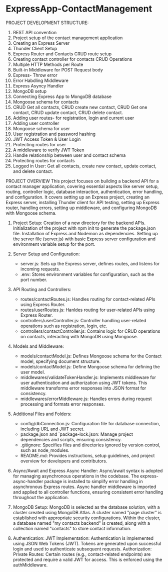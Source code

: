 # ExpressApp-ContactManagement
PROJECT DEVELOPMENT STRUCTURE:
1. REST API convention
2. Project setup of the contact management application
3. Creating an Express Server
4. Thunder Client Setup
5. Express Router and Contacts CRUD route setup
6. Creating contact controller for contacts CRUD Operations
7. Multiple HTTP Methods per Route
8. Built-in Middleware for POST Request body
9. Express- Throw error
10. Error Habdling Middleware
11. Express Asyncy Handler
12. MongoDB setup
13. Connecting Express App to MongoDB database
14. Mongoose schema for contacts
15. CRUD Get all contacts, CRUD create new contact, CRUD Get one contact, CRUD update contact, CRUD delete contact.
16. Adding user routes- for registration, login and current user
17. Adding user controller 
18. Mongoose schema for user
19. User registration and password hashing
20. JWT Access Token & User Login
21. Protecting routes for user
22. A middleware to verify JWT Token 
23. Handle relationship between user and contact schema
24. Protecting routes for contacts
25. Logged in User: Get all contacts, create new contact, update contact, and delete contact.

PROJECT OVERVIEW
This project focuses on building a backend API for a contact manager application, covering essential aspects like server setup, routing, controller logic, database interaction, authentication, error handling, and configuration. It covers setting up an Express project, creating an Express server, installing Thunder client for API testing, setting up Express router, handling errors, setting up middleware, and configuring MongoDB with Mongoose schema.

1. Project Setup:
Creation of a new directory for the backend APIs.
Initialization of the project with npm init to generate the package.json file.
Installation of Express and Nodemon as dependencies.
Setting up the server file (server.js) with basic Express server configuration and environment variable setup for the port.

2. Server Setup and Configuration:
   - server.js: Sets up the Express server, defines routes, and listens for incoming requests.
   - .env: Stores environment variables for configuration, such as the port number.

3. API Routing and Controllers:
   - routes/contactRoutes.js: Handles routing for contact-related APIs using Express Router.
   - routes/userRoutes.js: Hanldes routing for user-related APIs using Express Router. 
   - controllers/userController.js: Controller handling user-related operations such as registration, login, etc.
   - controllers/contactController.js: Contains logic for CRUD operations on contacts, interacting with MongoDB using Mongoose.

4. Models and Middleware:
   - models/contactModel.js: Defines Mongoose schema for the Contact model, specifying document structure.
   - models/contactModel.js: Define Mongoose schema for defining the user model.
   - middlewares/validateTokenHandler.js: Implements middleware for user authentication and authorization using JWT tokens. This middleware transforms  error responses into JSON format for consistency.
   - middlewares/errorMiddleware.js: Handles errors during request processing and formats error responses.

5. Additional Files and Folders:
   - config/dbConnection.js: Configuration file for database connection, including URL and JWT secret.
   - package.json and `package-lock.json: Manage project dependencies and scripts, ensuring consistency.
   - .gitignore: Specifies files and directories ignored by version control, such as node_modules.
   - README.md: Provides instructions, setup guidelines, and project overview for developers and contributors.

5. Async/Await and Express Async Handler:
Async/await syntax is adopted for managing asynchronous operations in the codebase.
The express-async-handler package is installed to simplify error handling in asynchronous Express routes.
Async handler middleware is imported and applied to all controller functions, ensuring consistent error handling throughout the application.

6. MongoDB Setup:
MongoDB is selected as the database solution, with a cluster created using MongoDB Atlas.
A cluster named "page cluster" is established with appropriate security configurations.
Within the cluster, a database named "my contacts backend" is created, along with a collection named "contacts" to store contact information.

7. Authentication:
JWT Implementation: Authentication is implemented using JSON Web Tokens (JWT). Tokens are generated upon successful login and used to authenticate subsequent requests.
Authorization:
Private Routes: Certain routes (e.g., contact-related endpoints) are protected and require a valid JWT for access. This is enforced using the authMiddleware.

